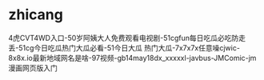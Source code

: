# zhicang
4虎CVT4WD入口-50岁阿姨大人免费观看电视剧-51cgfun每日吃瓜必吃防走丢-51cg今日吃瓜热门大瓜必看-51今日大瓜 热门大瓜-7x7x7x任意噪cjwic-8x8x.io最新地域网名是啥-97视频-gb14may18dx_xxxxxl-javbus-JMComic-jm漫画网页版入门
